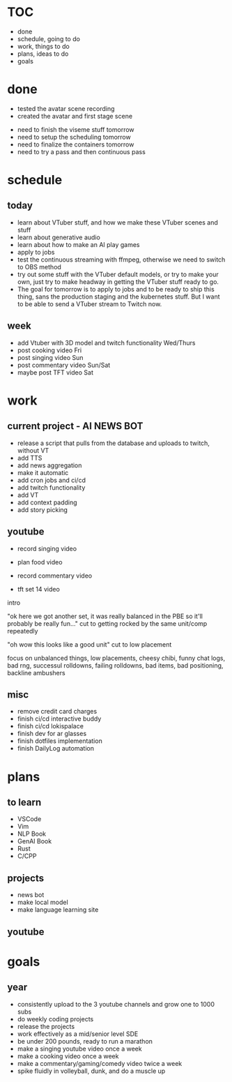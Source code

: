 # TOC
- done
- schedule, going to do
- work, things to do
- plans, ideas to do
- goals

# done
- tested the avatar scene recording
- created the avatar and first stage scene
* need to finish the viseme stuff tomorrow
* need to setup the scheduling tomorrow
* need to finalize the containers tomorrow
* need to try a pass and then continuous pass

# schedule

## today
- learn about VTuber stuff, and how we make these VTuber scenes and stuff
- learn about generative audio
- learn about how to make an AI play games
- apply to jobs
- test the continuous streaming with ffmpeg, otherwise we need to switch to OBS method
- try out some stuff with the VTuber default models, or try to make your own, just try to make headway in getting the VTuber stuff ready to go.
- The goal for tomorrow is to apply to jobs and to be ready to ship this thing, sans the production staging and the kubernetes stuff. But I want to be able to send a VTuber stream to Twitch now. 

## week
- add Vtuber with 3D model and twitch functionality Wed/Thurs
- post cooking video Fri
- post singing video Sun
- post commentary video Sun/Sat
- maybe post TFT video Sat

# work
## current project - AI NEWS BOT
- release a script that pulls from the database and uploads to twitch, without VT
 - add TTS
 - add news aggregation
- make it automatic
 - add cron jobs and ci/cd
- add twitch functionality
- add VT
- add context padding
- add story picking



## youtube
- record singing video
- plan food video
- record commentary video

- tft set 14 video
 
 intro 

 "ok here we got another set, it was really balanced in the PBE so it'll probably be really fun..." cut to getting rocked by the same unit/comp repeatedly

 "oh wow this looks like a good unit" cut to low placement

 focus on unbalanced things, low placements, cheesy chibi, funny chat logs, bad rng, successul rolldowns, failing rolldowns, bad items, bad positioning, backline ambushers

## misc
- remove credit card charges
- finish ci/cd interactive buddy
- finish ci/cd lokispalace
- finish dev for ar glasses
- finish dotfiles implementation
- finish DailyLog automation

# plans

## to learn 
- VSCode
- Vim
- NLP Book
- GenAI Book
- Rust
- C/CPP

## projects
- news bot
- make local model
- make language learning site

## youtube


# goals 

## year
- consistently upload to the 3 youtube channels and grow one to 1000 subs
- do weekly coding projects
 - release the projects
- work effectively as a mid/senior level SDE
- be under 200 pounds, ready to run a marathon
- make a singing youtube video once a week
- make a cooking video once a week
- make a commentary/gaming/comedy video twice a week
- spike fluidly in volleyball, dunk, and do a muscle up
